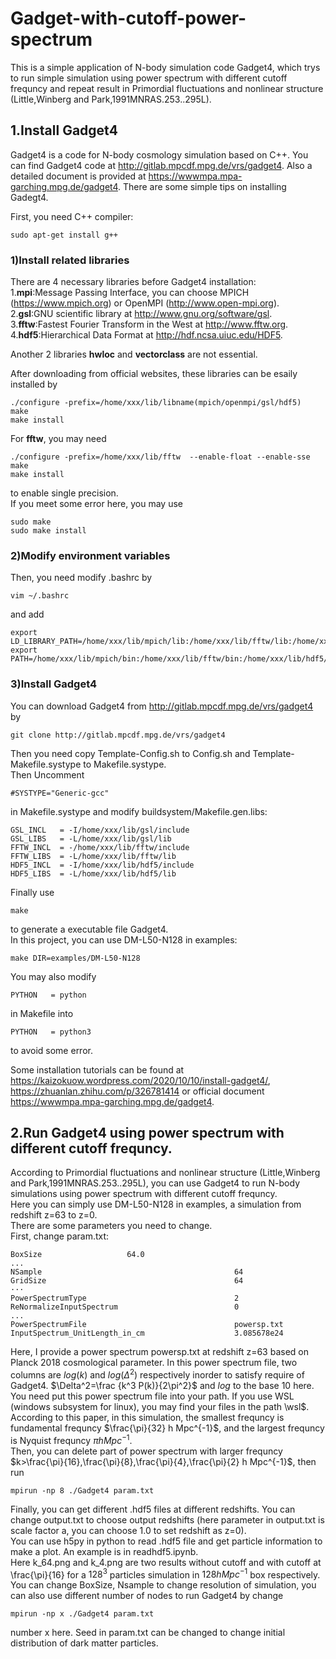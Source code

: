 # Gadget-with-cutoff-power-spectrum

This is a simple application of N-body simulation code Gadget4, which trys to run simple simulation using power spectrum with different cutoff frequncy and repeat result in Primordial fluctuations and nonlinear structure (Little,Winberg and Park,1991MNRAS.253..295L).

## 1.Install Gadget4

Gadget4 is a code for N-body cosmology simulation based on C++. You can find Gadget4 code at http://gitlab.mpcdf.mpg.de/vrs/gadget4. Also a detailed document is provided at https://wwwmpa.mpa-garching.mpg.de/gadget4. There are some simple tips on installing Gadegt4.   
   
First, you need C++ compiler:
```
sudo apt-get install g++
```
### 1)Install related libraries
There are 4 necessary libraries before Gadget4 installation:   
1.**mpi**:Message Passing Interface, you can choose MPICH (https://www.mpich.org) or OpenMPI (http://www.open-mpi.org).   
2.**gsl**:GNU scientific library at http://www.gnu.org/software/gsl.   
3.**fftw**:Fastest Fourier Transform in the West at http://www.fftw.org.   
4.**hdf5**:Hierarchical Data Format at http://hdf.ncsa.uiuc.edu/HDF5.   

Another 2 libraries **hwloc** and **vectorclass** are not essential.   

After downloading from official websites, these libraries can be esaily installed by   
```
./configure -prefix=/home/xxx/lib/libname(mpich/openmpi/gsl/hdf5)
make
make install
```

For **fftw**, you may need   
```
./configure -prefix=/home/xxx/lib/fftw  --enable-float --enable-sse
make
make install
```
to enable single precision.   
If you meet some error here, you may use   
```
sudo make
sudo make install
```
### 2)Modify environment variables
Then, you need modify .bashrc by
```
vim ~/.bashrc
```
and add
```
export LD_LIBRARY_PATH=/home/xxx/lib/mpich/lib:/home/xxx/lib/fftw/lib:/home/xxx/lib/hdf5/lib:/home/xxx/lib/gsl/lib:$LD_LIBRARY_PATH
export PATH=/home/xxx/lib/mpich/bin:/home/xxx/lib/fftw/bin:/home/xxx/lib/hdf5/bin:/home/xxx/lib/gsl/bin:$PATH
```
### 3)Install Gadget4
You can download Gadget4 from http://gitlab.mpcdf.mpg.de/vrs/gadget4 by 
```
git clone http://gitlab.mpcdf.mpg.de/vrs/gadget4
```
Then you need copy Template-Config.sh to Config.sh and Template-Makefile.systype to Makefile.systype.   
Then Uncomment
```
#SYSTYPE="Generic-gcc"
```
in Makefile.systype and modify buildsystem/Makefile.gen.libs:
```
GSL_INCL   = -I/home/xxx/lib/gsl/include
GSL_LIBS   = -L/home/xxx/lib/gsl/lib
FFTW_INCL  = -/home/xxx/lib/fftw/include
FFTW_LIBS  = -L/home/xxx/lib/fftw/lib
HDF5_INCL  = -I/home/xxx/lib/hdf5/include
HDF5_LIBS  = -L/home/xxx/lib/hdf5/lib
```
Finally use 
```
make
```
to generate a executable file Gadget4.   
In this project, you can use DM-L50-N128 in examples:
```
make DIR=examples/DM-L50-N128
```
You may also modify 
```
PYTHON   = python
```
in Makefile into 
```
PYTHON   = python3
```
to avoid some error.

Some installation tutorials can be found at https://kaizokuow.wordpress.com/2020/10/10/install-gadget4/, https://zhuanlan.zhihu.com/p/326781414 or official document https://wwwmpa.mpa-garching.mpg.de/gadget4.

## 2.Run Gadget4 using power spectrum with different cutoff frequncy.
According to Primordial fluctuations and nonlinear structure (Little,Winberg and Park,1991MNRAS.253..295L), you can use Gadget4 to run N-body simulations using power spectrum with different cutoff frequncy.   
Here you can simply use DM-L50-N128 in examples, a simulation from redshift z=63 to z=0.    
There are some parameters you need to change.   
First, change param.txt:
```
BoxSize                   64.0
...
NSample                                           64
GridSize                                          64
···
PowerSpectrumType                                 2
ReNormalizeInputSpectrum                          0
...
PowerSpectrumFile                                 powersp.txt
InputSpectrum_UnitLength_in_cm                    3.085678e24
```
Here, I provide a power spectrum powersp.txt at redshift z=63 based on Planck 2018 cosmological parameter. In this power spectrum file, two columns are $log(k)$ and $log(\Delta^2)$ respectively inorder to satisfy require of Gadget4. $\Delta^2=\frac {k^3 P(k)}{2\pi^2}$ and $log$ to the base 10 here. You need put this power spectrum file into your path. If you use WSL (windows subsystem for linux), you may find your files in the path \\wsl$.
According to this paper, in this simulation, the smallest frequncy is fundamental frequncy $\frac{\pi}{32} h Mpc^{-1}$, and the largest frequncy is Nyquist frequncy $\pi h Mpc^{-1}$.   
Then, you can delete part of power spectrum with larger frequncy $k>\frac{\pi}{16},\frac{\pi}{8},\frac{\pi}{4},\frac{\pi}{2} h Mpc^{-1}$, then run
```
mpirun -np 8 ./Gadget4 param.txt
```
Finally, you can get different .hdf5 files at different redshifts. You can change output.txt to choose output redshifts (here parameter in output.txt is scale factor a, you can choose 1.0 to set redshift as z=0).    
You can use h5py in python to read .hdf5 file and get particle information to make a plot. An example is in readhdf5.ipynb.   
Here k_64.png and k_4.png are two results without cutoff and with cutoff at \frac{\pi}{16} for a $128^3$ particles simulation in $128 h Mpc^{-1}$ box respectively.  
You can change BoxSize, Nsample to change resolution of simulation, you can also use different number of nodes to run Gadget4 by change 
```
mpirun -np x ./Gadget4 param.txt
```
number x here. Seed in param.txt can be changed to change initial distribution of dark matter particles.
